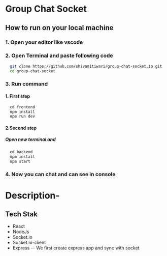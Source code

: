 # Group Chat Socket
## How to run on your local machine
### 1. Open your editor like vscode 
### 2. Open Terminal and paste following code
 ```bash
   git clone https://github.com/shivam1tiwari/group-chat-socket.io.git
   cd group-chat-socket
```
### 3. Run command
#### 1. First step 

 ```javascript
   cd frontend
   npm install
   npm run dev
```
#### 2.Second step 
##### Open new terminal and 
 ```javascript
   cd backend
   npm install
   npm start   
```
### 4. Now you can chat and can see in console

# Description-
## Tech Stak 
- React
- NodeJs
- Socket.io
- Socket.io-client
- Express
-- We first create express app and sync with socket 


